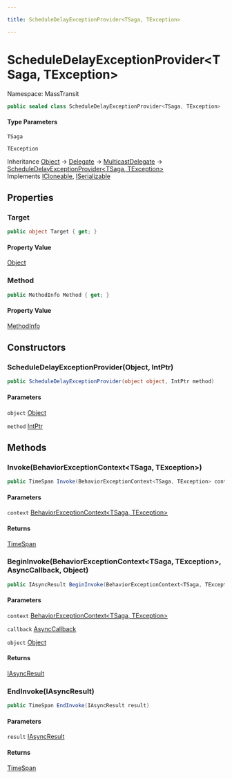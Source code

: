 ```yaml
---

title: ScheduleDelayExceptionProvider<TSaga, TException>

---
```


# ScheduleDelayExceptionProvider\<TSaga, TException\>

Namespace: MassTransit

```csharp
public sealed class ScheduleDelayExceptionProvider<TSaga, TException> : MulticastDelegate, ICloneable, ISerializable
```

#### Type Parameters

`TSaga`<br/>

`TException`<br/>

Inheritance [Object](https://learn.microsoft.com/en-us/dotnet/api/system.object) → [Delegate](https://learn.microsoft.com/en-us/dotnet/api/system.delegate) → [MulticastDelegate](https://learn.microsoft.com/en-us/dotnet/api/system.multicastdelegate) → [ScheduleDelayExceptionProvider\<TSaga, TException\>](../masstransit/scheduledelayexceptionprovider-2)<br/>
Implements [ICloneable](https://learn.microsoft.com/en-us/dotnet/api/system.icloneable), [ISerializable](https://learn.microsoft.com/en-us/dotnet/api/system.runtime.serialization.iserializable)

## Properties

### **Target**

```csharp
public object Target { get; }
```

#### Property Value

[Object](https://learn.microsoft.com/en-us/dotnet/api/system.object)<br/>

### **Method**

```csharp
public MethodInfo Method { get; }
```

#### Property Value

[MethodInfo](https://learn.microsoft.com/en-us/dotnet/api/system.reflection.methodinfo)<br/>

## Constructors

### **ScheduleDelayExceptionProvider(Object, IntPtr)**

```csharp
public ScheduleDelayExceptionProvider(object object, IntPtr method)
```

#### Parameters

`object` [Object](https://learn.microsoft.com/en-us/dotnet/api/system.object)<br/>

`method` [IntPtr](https://learn.microsoft.com/en-us/dotnet/api/system.intptr)<br/>

## Methods

### **Invoke(BehaviorExceptionContext\<TSaga, TException\>)**

```csharp
public TimeSpan Invoke(BehaviorExceptionContext<TSaga, TException> context)
```

#### Parameters

`context` [BehaviorExceptionContext\<TSaga, TException\>](../masstransit/behaviorexceptioncontext-2)<br/>

#### Returns

[TimeSpan](https://learn.microsoft.com/en-us/dotnet/api/system.timespan)<br/>

### **BeginInvoke(BehaviorExceptionContext\<TSaga, TException\>, AsyncCallback, Object)**

```csharp
public IAsyncResult BeginInvoke(BehaviorExceptionContext<TSaga, TException> context, AsyncCallback callback, object object)
```

#### Parameters

`context` [BehaviorExceptionContext\<TSaga, TException\>](../masstransit/behaviorexceptioncontext-2)<br/>

`callback` [AsyncCallback](https://learn.microsoft.com/en-us/dotnet/api/system.asynccallback)<br/>

`object` [Object](https://learn.microsoft.com/en-us/dotnet/api/system.object)<br/>

#### Returns

[IAsyncResult](https://learn.microsoft.com/en-us/dotnet/api/system.iasyncresult)<br/>

### **EndInvoke(IAsyncResult)**

```csharp
public TimeSpan EndInvoke(IAsyncResult result)
```

#### Parameters

`result` [IAsyncResult](https://learn.microsoft.com/en-us/dotnet/api/system.iasyncresult)<br/>

#### Returns

[TimeSpan](https://learn.microsoft.com/en-us/dotnet/api/system.timespan)<br/>
